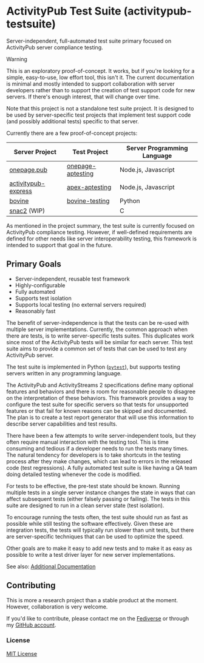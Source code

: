 # ActivityPub Test Suite (activitypub-testsuite)

Server-independent, full-automated test suite primary focused on ActivityPub server compliance testing.

> [!WARNING]
> This is an exploratory proof-of-concept. It works, but if you're looking for a simple, easy-to-use, low effort tool, this isn't it. The current documentation is minimal and mostly intended to support collaboration with server developers rather than to support the creation of test support code for new servers. If there's enough interest, that will change over time.

Note that this project is not a standalone test suite project. It is designed to be used by server-specific test projects that implement test support code (and possibly additional tests) specific to that server.

Currently there are a few proof-of-concept projects:

| Server Project | Test Project | Server Programming Language |
|----------------|--------------|----------------------|
| [onepage.pub](https://github.com/evanp/onepage.pub) | [onepage-aptesting](https://github.com/steve-bate/onepage-aptesting) | Node.js, Javascript |
| [activitypub-express](https://github.com/immers-space/activitypub-express) | [apex-aptesting](https://github.com/steve-bate/apex-aptesting) | Node.js, Javascript |
| [bovine](https://codeberg.org/bovine/bovine) | [bovine-testing](https://github.com/steve-bate/bovine-aptesting) | Python |
| [snac2](https://github.com/Yonle/snac2) (WIP) | | C |

As mentioned in the project summary, the test suite is currently focused on ActivityPub compliance testing. However, if well-defined requirements are defined for other needs like server interoperability testing, this framework is intended to support that goal in the future.
## Primary Goals

* Server-independent, reusable test framework
* Highly-configurable
* Fully automated
* Supports test isolation
* Supports local testing (no external servers required)
* Reasonably fast

The benefit of server-independence is that the tests can be re-used with multiple server implementations. Currently, the common approach when there are tests, is to write server-specific tests suites. This duplicates work since most of the ActivityPub tests will be similar for each server. This test suite aims to provide a common set of tests that can be used to test any ActivityPub server.

The test suite is implemented in Python ([`pytest`](https://docs.pytest.org/)), but supports testing servers written in any programming language.

The ActivityPub and ActivityStreams 2 specifications define many optional features and behaviors and there is room for reasonable people to disagree on the interpretation of these behaviors. This framework provides a way to configure the test suite for specific servers so that tests for unsupported features or that fail for known reasons can be skipped and documented. The plan is to create a test report generator that will use this information to describe server capabilities and test results.

There have been a few attempts to write server-independent tools, but they often require manual interaction with the testing tool. This is time consuming and tedious if a developer needs to run the tests many times. The natural tendency for developers is to take shortcuts in the testing process after they make changes, which can lead to errors in the released code (test regressions). A fully automated test suite is like having a QA team doing detailed testing whenever the code is modified.

For tests to be effective, the pre-test state should be known. Running multiple tests in a single server instance changes the state in ways that can affect subsequent tests (either falsely passing or failing). The tests in this suite are designed to run in a clean server state (test isolation).

To encourage running the tests often, the test suite should run as fast as possible while still testing the software effectively. Given these are integration tests, the tests will typically run slower than unit tests, but there are server-specific techniques that can be used to optimize the speed.

Other goals are to make it easy to add new tests and to make it as easy as possible to write a test driver layer for new server implementations.

See also: [Additional Documentation](docs/toc.md)

## Contributing

This is more a research project than a stable product at the moment. However, collaboration is very welcome.

If you'd like to contribute, please contact me on the [Fediverse](https://social.technoetic.com/users/steve) or through my [GitHub account](https://github.com/steve-bate).

### License

[MIT License](LICENSE.txt)
